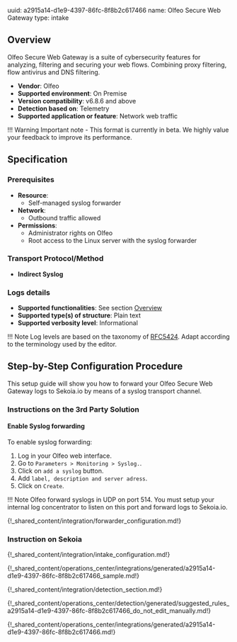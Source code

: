 uuid: a2915a14-d1e9-4397-86fc-8f8b2c617466
name: Olfeo Secure Web Gateway
type: intake

## Overview

Olfeo Secure Web Gateway is a suite of cybersecurity features for analyzing, filtering and securing your web flows. Combining proxy filtering, flow antivirus and DNS filtering.

- **Vendor**: Olfeo
- **Supported environment**: On Premise
- **Version compatibility**: v6.8.6 and above
- **Detection based on**: Telemetry
- **Supported application or feature**: Network web traffic

!!! Warning
    Important note - This format is currently in beta. We highly value your feedback to improve its performance.

## Specification

### Prerequisites

- **Resource**:
    - Self-managed syslog forwarder
- **Network**:
    - Outbound traffic allowed
- **Permissions**:
    - Administrator rights on Olfeo
    - Root access to the Linux server with the syslog forwarder

### Transport Protocol/Method

- **Indirect Syslog**

### Logs details

- **Supported functionalities**: See section [Overview](#overview)
- **Supported type(s) of structure**: Plain text
- **Supported verbosity level**: Informational

!!! Note
    Log levels are based on the taxonomy of [RFC5424](https://datatracker.ietf.org/doc/html/rfc5424). Adapt according to the terminology used by the editor.

## Step-by-Step Configuration Procedure

This setup guide will show you how to forward your Olfeo Secure Web Gateway logs to Sekoia.io by means of a syslog transport channel.

### Instructions on the 3rd Party Solution

#### Enable Syslog forwarding

To enable syslog forwarding:

1. Log in your Olfeo web interface.
2. Go to `Parameters > Monitoring > Syslog.`.
3. Click on `add a syslog` button.
4. Add `label, description and server adress`.
5. Click on `Create`.

!!! Note
    Olfeo forward syslogs in UDP on port 514. You must setup your internal log concentrator to listen on this port and forward logs to Sekoia.io.

{!_shared_content/integration/forwarder_configuration.md!}

### Instruction on Sekoia

{!_shared_content/integration/intake_configuration.md!}

{!_shared_content/operations_center/integrations/generated/a2915a14-d1e9-4397-86fc-8f8b2c617466_sample.md!}

{!_shared_content/integration/detection_section.md!}

{!_shared_content/operations_center/detection/generated/suggested_rules_a2915a14-d1e9-4397-86fc-8f8b2c617466_do_not_edit_manually.md!}

{!_shared_content/operations_center/integrations/generated/a2915a14-d1e9-4397-86fc-8f8b2c617466.md!}

